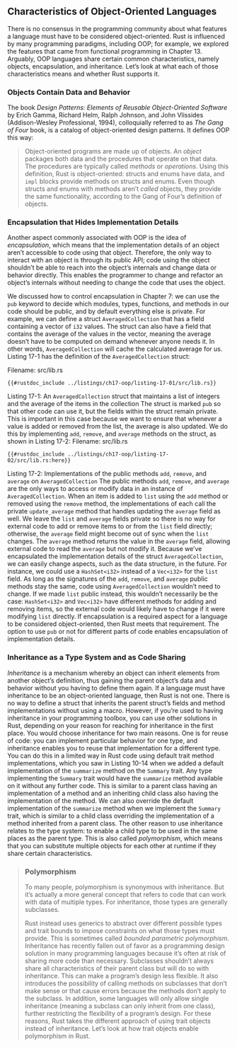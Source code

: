## Characteristics of Object-Oriented Languages

There is no consensus in the programming community about what features a language must have to be considered object-oriented. Rust is influenced by many programming paradigms, including OOP; for example, we explored the features that came from functional programming in Chapter 13. Arguably, OOP languages share certain common characteristics, namely objects, encapsulation, and inheritance. Let’s look at what each of those characteristics means and whether Rust supports it.

### Objects Contain Data and Behavior

The book *Design Patterns: Elements of Reusable Object-Oriented Software* by Erich Gamma, Richard Helm, Ralph Johnson, and John Vlissides (Addison-Wesley Professional, 1994), colloquially referred to as *The Gang of Four* book, is a catalog of object-oriented design patterns. It defines OOP this way:

> Object-oriented programs are made up of objects. An *object* packages both data and the procedures that operate on that data. The procedures are typically called *methods* or *operations*. Using this definition, Rust is object-oriented: structs and enums have data, and `impl` blocks provide methods on structs and enums. Even though structs and enums with methods aren’t *called* objects, they provide the same functionality, according to the Gang of Four’s definition of objects.

### Encapsulation that Hides Implementation Details

Another aspect commonly associated with OOP is the idea of *encapsulation*, which means that the implementation details of an object aren’t accessible to code using that object. Therefore, the only way to interact with an object is through its public API; code using the object shouldn’t be able to reach into the object’s internals and change data or behavior directly. This enables the programmer to change and refactor an object’s internals without needing to change the code that uses the object.

We discussed how to control encapsulation in Chapter 7: we can use the `pub` keyword to decide which modules, types, functions, and methods in our code should be public, and by default everything else is private. For example, we can define a struct `AveragedCollection` that has a field containing a vector of `i32` values. The struct can also have a field that contains the average of the values in the vector, meaning the average doesn’t have to be computed on demand whenever anyone needs it. In other words, `AveragedCollection` will cache the calculated average for us. Listing 17-1 has the definition of the `AveragedCollection` struct:

<span class="filename">Filename: src/lib.rs</span>

```rust,noplayground
{{#rustdoc_include ../listings/ch17-oop/listing-17-01/src/lib.rs}}
```
<span class="caption">Listing 17-1: An `AveragedCollection` struct that maintains a list of integers and the average of the items in the collection</span> The struct is marked `pub` so that other code can use it, but the fields within the struct remain private. This is important in this case because we want to ensure that whenever a value is added or removed from the list, the average is also updated. We do this by implementing `add`, `remove`, and `average` methods on the struct, as shown in Listing 17-2:
<span class="filename">Filename: src/lib.rs</span>
```rust,noplayground
{{#rustdoc_include ../listings/ch17-oop/listing-17-02/src/lib.rs:here}}
```
<span class="caption">Listing 17-2: Implementations of the public methods `add`, `remove`, and `average` on `AveragedCollection`</span> The public methods `add`, `remove`, and `average` are the only ways to access or modify data in an instance of `AveragedCollection`. When an item is added to `list` using the `add` method or removed using the `remove` method, the implementations of each call the private `update_average` method that handles updating the `average` field as well. We leave the `list` and `average` fields private so there is no way for external code to add or remove items to or from the `list` field directly; otherwise, the `average` field might become out of sync when the `list` changes. The `average` method returns the value in the `average` field, allowing external code to read the `average` but not modify it. Because we’ve encapsulated the implementation details of the struct `AveragedCollection`, we can easily change aspects, such as the data structure, in the future. For instance, we could use a `HashSet<i32>` instead of a `Vec<i32>` for the `list` field. As long as the signatures of the `add`, `remove`, and `average` public methods stay the same, code using `AveragedCollection` wouldn’t need to change. If we made `list` public instead, this wouldn’t necessarily be the case: `HashSet<i32>` and `Vec<i32>` have different methods for adding and removing items, so the external code would likely have to change if it were modifying `list` directly. If encapsulation is a required aspect for a language to be considered object-oriented, then Rust meets that requirement. The option to use `pub` or not for different parts of code enables encapsulation of implementation details.
### Inheritance as a Type System and as Code Sharing
*Inheritance* is a mechanism whereby an object can inherit elements from another object’s definition, thus gaining the parent object’s data and behavior without you having to define them again. If a language must have inheritance to be an object-oriented language, then Rust is not one. There is no way to define a struct that inherits the parent struct’s fields and method implementations without using a macro. However, if you’re used to having inheritance in your programming toolbox, you can use other solutions in Rust, depending on your reason for reaching for inheritance in the first place. You would choose inheritance for two main reasons. One is for reuse of code: you can implement particular behavior for one type, and inheritance enables you to reuse that implementation for a different type. You can do this in a limited way in Rust code using default trait method implementations, which you saw in Listing 10-14 when we added a default implementation of the `summarize` method on the `Summary` trait. Any type implementing the `Summary` trait would have the `summarize` method available on it without any further code. This is similar to a parent class having an implementation of a method and an inheriting child class also having the implementation of the method. We can also override the default implementation of the `summarize` method when we implement the `Summary` trait, which is similar to a child class overriding the implementation of a method inherited from a parent class. The other reason to use inheritance relates to the type system: to enable a child type to be used in the same places as the parent type. This is also called *polymorphism*, which means that you can substitute multiple objects for each other at runtime if they share certain characteristics.
> ### Polymorphism
> 
> To many people, polymorphism is synonymous with inheritance. But it’s actually a more general concept that refers to code that can work with data of multiple types. For inheritance, those types are generally subclasses.
> 
> Rust instead uses generics to abstract over different possible types and trait bounds to impose constraints on what those types must provide. This is sometimes called *bounded parametric polymorphism*. Inheritance has recently fallen out of favor as a programming design solution in many programming languages because it’s often at risk of sharing more code than necessary. Subclasses shouldn’t always share all characteristics of their parent class but will do so with inheritance. This can make a program’s design less flexible. It also introduces the possibility of calling methods on subclasses that don’t make sense or that cause errors because the methods don’t apply to the subclass. In addition, some languages will only allow single inheritance (meaning a subclass can only inherit from one class), further restricting the flexibility of a program’s design. For these reasons, Rust takes the different approach of using trait objects instead of inheritance. Let’s look at how trait objects enable polymorphism in Rust.
